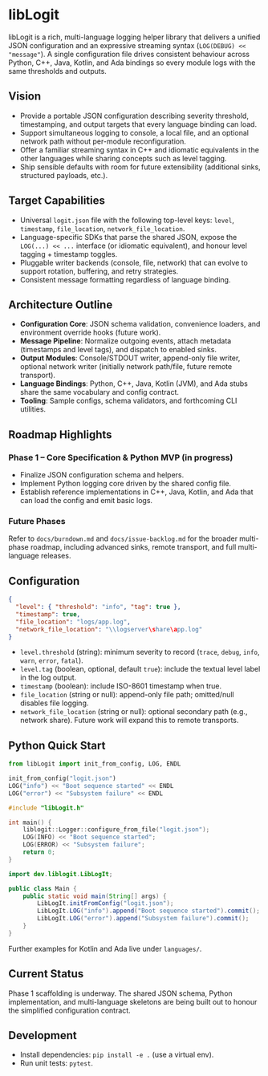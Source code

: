 # libLogit

libLogit is a rich, multi-language logging helper library that delivers a unified JSON configuration and an expressive streaming syntax (`LOG(DEBUG) << "message"`). A single configuration file drives consistent behaviour across Python, C++, Java, Kotlin, and Ada bindings so every module logs with the same thresholds and outputs.

## Vision
- Provide a portable JSON configuration describing severity threshold, timestamping, and output targets that every language binding can load.
- Support simultaneous logging to console, a local file, and an optional network path without per-module reconfiguration.
- Offer a familiar streaming syntax in C++ and idiomatic equivalents in the other languages while sharing concepts such as level tagging.
- Ship sensible defaults with room for future extensibility (additional sinks, structured payloads, etc.).

## Target Capabilities
- Universal `logit.json` file with the following top-level keys: `level`, `timestamp`, `file_location`, `network_file_location`.
- Language-specific SDKs that parse the shared JSON, expose the `LOG(...) << ...` interface (or idiomatic equivalent), and honour level tagging + timestamp toggles.
- Pluggable writer backends (console, file, network) that can evolve to support rotation, buffering, and retry strategies.
- Consistent message formatting regardless of language binding.

## Architecture Outline
- **Configuration Core**: JSON schema validation, convenience loaders, and environment override hooks (future work).
- **Message Pipeline**: Normalize outgoing events, attach metadata (timestamps and level tags), and dispatch to enabled sinks.
- **Output Modules**: Console/STDOUT writer, append-only file writer, optional network writer (initially network path/file, future remote transport).
- **Language Bindings**: Python, C++, Java, Kotlin (JVM), and Ada stubs share the same vocabulary and config contract.
- **Tooling**: Sample configs, schema validators, and forthcoming CLI utilities.

## Roadmap Highlights
### Phase 1 – Core Specification & Python MVP (in progress)
- Finalize JSON configuration schema and helpers.
- Implement Python logging core driven by the shared config file.
- Establish reference implementations in C++, Java, Kotlin, and Ada that can load the config and emit basic logs.

### Future Phases
Refer to `docs/burndown.md` and `docs/issue-backlog.md` for the broader multi-phase roadmap, including advanced sinks, remote transport, and full multi-language releases.

## Configuration
```json
{
  "level": { "threshold": "info", "tag": true },
  "timestamp": true,
  "file_location": "logs/app.log",
  "network_file_location": "\\logserver\share\app.log"
}
```
- `level.threshold` (string): minimum severity to record (`trace`, `debug`, `info`, `warn`, `error`, `fatal`).
- `level.tag` (boolean, optional, default `true`): include the textual level label in the log output.
- `timestamp` (boolean): include ISO-8601 timestamp when true.
- `file_location` (string or null): append-only file path; omitted/null disables file logging.
- `network_file_location` (string or null): optional secondary path (e.g., network share). Future work will expand this to remote transports.

## Python Quick Start
```python
from libLogit import init_from_config, LOG, ENDL

init_from_config("logit.json")
LOG("info") << "Boot sequence started" << ENDL
LOG("error") << "Subsystem failure" << ENDL
```

```cpp
#include "libLogit.h"

int main() {
    liblogit::Logger::configure_from_file("logit.json");
    LOG(INFO) << "Boot sequence started";
    LOG(ERROR) << "Subsystem failure";
    return 0;
}
```

```java
import dev.liblogit.LibLogIt;

public class Main {
    public static void main(String[] args) {
        LibLogIt.initFromConfig("logit.json");
        LibLogIt.LOG("info").append("Boot sequence started").commit();
        LibLogIt.LOG("error").append("Subsystem failure").commit();
    }
}
```

Further examples for Kotlin and Ada live under `languages/`.

## Current Status
Phase 1 scaffolding is underway. The shared JSON schema, Python implementation, and multi-language skeletons are being built out to honour the simplified configuration contract.

## Development
- Install dependencies: `pip install -e .` (use a virtual env).
- Run unit tests: `pytest`.
